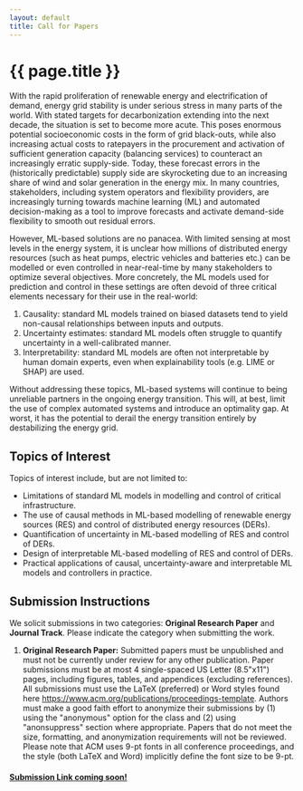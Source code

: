 ```yaml
---
layout: default
title: Call for Papers
---
```


<h1 class="display-5 mb-4">
    {{ page.title }}
</h1>

<p>With the rapid proliferation of renewable energy and electrification of demand, energy grid stability is under serious stress in many parts of the world. With stated targets for decarbonization extending into the next decade, the situation is set to become more acute. This poses enormous potential socioeconomic costs in the form of grid black-outs, while also increasing actual costs to ratepayers in the procurement and activation of sufficient generation capacity (balancing services) to counteract an increasingly erratic supply-side. Today, these forecast errors in the (historically predictable) supply side are skyrocketing due to an increasing share of wind and solar generation in the energy mix. In many countries, stakeholders, including system operators and flexibility providers, are increasingly turning towards machine learning (ML) and automated decision-making as a tool to improve forecasts and activate demand-side flexibility to smooth out residual errors. </p>

<p>However, ML-based solutions are no panacea. With limited sensing at most levels in the energy system, it is unclear how millions of distributed energy resources (such as heat pumps, electric vehicles and batteries etc.) can be modelled or even controlled in near-real-time by many stakeholders to optimize several objectives. More concretely, the ML models used for prediction and control in these settings are often devoid of three critical elements necessary for their use in the real-world: </p>
<ol>
    <li> Causality: standard ML models trained on biased datasets tend to yield non-causal relationships between inputs and outputs. </li>
    <li> Uncertainty estimates: standard ML models often struggle to quantify uncertainty in a well-calibrated manner.</li>
    <li> Interpretability: standard ML models are often not interpretable by human domain experts, even when explainability tools (e.g. LIME or SHAP) are used.</li>
</ol>

<p> Without addressing these topics, ML-based systems will continue to being unreliable partners in the ongoing energy transition. This will, at best, limit the use of complex automated systems and introduce an optimality gap. At worst, it has the potential to derail the energy transition entirely by destabilizing the energy grid. </p>

<h2>Topics of Interest</h2>

<p>Topics of interest include, but are not limited to:</p>
<ul>
<li> Limitations of standard ML models in modelling and control of critical
infrastructure.</li>
<li> The use of causal methods in ML-based modelling of renewable energy
sources (RES) and control of distributed energy resources (DERs).</li>
<li> Quantification of uncertainty in ML-based modelling of RES and control of
DERs.</li>
<li> Design of interpretable ML-based modelling of RES and control of DERs.</li>
<li> Practical applications of causal, uncertainty-aware and interpretable ML
models and controllers in practice.</li>
</ul>

<h2>Submission Instructions</h2>
<p>We solicit submissions in two categories: <b>Original Research Paper</b> and <b>Journal Track</b>. Please indicate the category when submitting the work. </p>

<ol>
    <li><b> Original Research Paper:</b> Submitted papers must be unpublished and must not be currently under review for any other publication. Paper submissions must be at most 4 single-spaced US Letter (8.5"x11") pages, including figures, tables, and appendices (excluding references). All submissions must use the LaTeX (preferred) or Word styles found here <a href="https://www.acm.org/publications/proceedings-template">https://www.acm.org/publications/proceedings-template</a>. Authors must make a good faith effort to anonymize their submissions by (1) using the "anonymous" option for the class and (2) using "anonsuppress" section where appropriate. Papers that do not meet the size, formatting, and anonymization requirements will not be reviewed. Please note that ACM uses 9-pt fonts in all conference proceedings, and the style (both LaTeX and Word) implicitly define the font size to be 9-pt.</li>

</ol>

<h4><a href="TODO">Submission Link coming soon!</a><h4>



